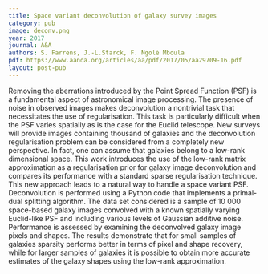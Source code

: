 ```yaml
---
title: Space variant deconvolution of galaxy survey images
category: pub
image: deconv.png
year: 2017
journal: A&A
authors: S. Farrens, J.-L.Starck, F. Ngolè Mboula
pdf: https://www.aanda.org/articles/aa/pdf/2017/05/aa29709-16.pdf
layout: post-pub
---
```

Removing the aberrations introduced by the Point Spread Function (PSF) is a fundamental aspect of astronomical image processing. The presence of noise in observed images makes deconvolution a nontrivial task that necessitates the use of regularisation. This task is particularly difficult when the PSF varies spatially as is the case for the Euclid telescope. New surveys will provide images containing thousand of galaxies and the deconvolution regularisation problem can be considered from a completely new perspective. In fact, one can assume that galaxies belong to a low-rank dimensional space. This work introduces the use of the low-rank matrix approximation as a regularisation prior for galaxy image deconvolution and compares its performance with a standard sparse regularisation technique. This new approach leads to a natural way to handle a space variant PSF. Deconvolution is performed using a Python code that implements a primal-dual splitting algorithm. The data set considered is a sample of 10 000 space-based galaxy images convolved with a known spatially varying Euclid-like PSF and including various levels of Gaussian additive noise. Performance is assessed by examining the deconvolved galaxy image pixels and shapes. The results demonstrate that for small samples of galaxies sparsity performs better in terms of pixel and shape recovery, while for larger samples of galaxies it is possible to obtain more accurate estimates of the galaxy shapes using the low-rank approximation.
